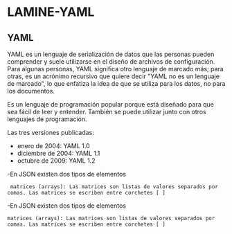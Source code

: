 # LAMINE-YAML
##  YAML
YAML es un lenguaje de serialización de datos que las personas pueden comprender y suele utilizarse en el diseño de archivos de configuración. Para algunas personas, YAML significa otro lenguaje de marcado más; para otras, es un acrónimo recursivo que quiere decir "YAML no es un lenguaje de marcado", lo que enfatiza la idea de que se utiliza para los datos, no para los documentos. 

Es un lenguaje de programación popular porque está diseñado para que sea fácil de leer y entender. También se puede utilizar junto con otros lenguajes de programación. 

 Las tres versiones publicadas:
  -  enero de 2004: YAML 1.0
  - diciembre de 2004: YAML 1.1
  - octubre de 2009: YAML 1.2

-En JSON existen dos tipos de elementos

     matrices (arrays): Las matrices son listas de valores separados por comas. Las matrices se escriben entre corchetes [ ] 


-En JSON existen dos tipos de elementos

    matrices (arrays): Las matrices son listas de valores separados por comas. Las matrices se escriben entre corchetes [ ] 
